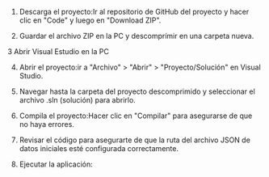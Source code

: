 1. Descarga el proyecto:Ir al repositorio de GitHub del proyecto y hacer clic en "Code" y luego en "Download ZIP".

2. Guardar el archivo ZIP en la PC y descomprímir en una carpeta nueva.

3 Abrir Visual Estudio en la PC

4. Abrir el proyecto:ir a "Archivo" > "Abrir" > "Proyecto/Solución" en Visual Studio.

5. Navegar hasta la carpeta del proyecto descomprimido y seleccionar el archivo .sln (solución) para abrirlo.

6. Compila el proyecto:Hacer clic en "Compilar" para asegurarse de que no haya errores.

7. Revisar el código para asegurarte de que la ruta del archivo JSON de datos iniciales esté configurada correctamente.

8. Ejecutar la aplicación:
